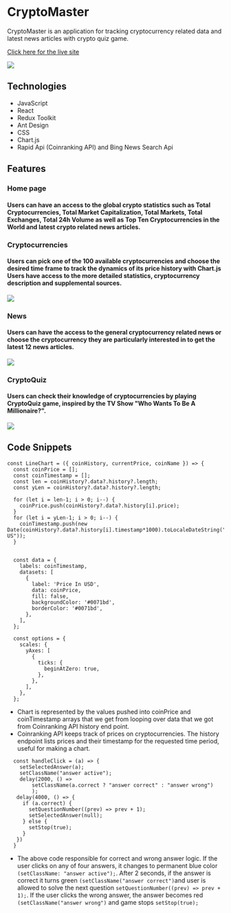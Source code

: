 # CryptoMaster

CryptoMaster is an application for tracking cryptocurrency related data and latest news articles with crypto quiz game.

[Click here for the live site](https://cryptomaster1.herokuapp.com/)

![](https://user-images.githubusercontent.com/32605566/173987251-c729478a-adb2-43fd-9fb4-e025a5cd608b.gif)

## Technologies
- JavaScript
- React
- Redux Toolkit
- Ant Design
- CSS
- Chart.js
- Rapid Api (Coinranking API) and Bing News Search Api

## Features

### Home page

#### Users can have an access to the global crypto statistics such as Total Cryptocurrencies, Total Market Capitalization, Total Markets, Total Exchanges, Total 24h Volume as well as Top Ten Cryptocurrencies in the World and latest crypto related news articles.

### Cryptocurrencies
#### Users can pick one of the 100 available cryptocurrencies and choose the desired time frame to track the dynamics of its price history with Chart.js Users have access to the more detailed statistics, cryptocurrency description and supplemental sources. 

![](https://user-images.githubusercontent.com/32605566/173990893-9a88002d-8c09-4251-a59e-e081983a254a.gif)

### News
#### Users can have the access to the general cryptocurrency related news or choose the cryptocurrency they are particularly interested in to get the latest 12 news articles.
![](https://user-images.githubusercontent.com/32605566/173992314-f9013245-47b1-463d-8e11-c456b07055d6.gif)

### CryptoQuiz
#### Users can check their knowledge of cryptocurrencies by playing CryptoQuiz game, inspired by the TV Show "Who Wants To Be A Millionaire?".
![](https://user-images.githubusercontent.com/32605566/173993781-998f4721-1d0e-4c8b-bf3b-9f1d476b63d8.gif)

## Code Snippets
<!-- ![](https://github.com/philsmirnoff/cryptomaster/blob/061674c8f25b3f52c8ce6b77410f0d7914e80359/src/components/LineChart.jsx) -->
```
const LineChart = ({ coinHistory, currentPrice, coinName }) => {
  const coinPrice = [];
  const coinTimestamp = [];
  const len = coinHistory?.data?.history?.length;
  const yLen = coinHistory?.data?.history?.length;

  for (let i = len-1; i > 0; i--) {
    coinPrice.push(coinHistory?.data?.history[i].price);
  }
  for (let i = yLen-1; i > 0; i--) {
    coinTimestamp.push(new Date(coinHistory?.data?.history[i].timestamp*1000).toLocaleDateString("en-US"));
  }


  const data = {
    labels: coinTimestamp,
    datasets: [
      {
        label: 'Price In USD',
        data: coinPrice,
        fill: false,
        backgroundColor: '#0071bd',
        borderColor: '#0071bd',
      },
    ],
  };

  const options = {
    scales: {
      yAxes: [
        {
          ticks: {
            beginAtZero: true,
          },
        },
      ],
    },
  };
  ```
- Chart is represented by the values pushed into coinPrice and coinTimestamp arrays that we get from looping over data that we got from Coinranking API history end point.
- Coinranking API keeps track of prices on cryptocurrencies. The history endpoint lists prices and their timestamp for the requested time period, useful for making a chart.

```
  const handleClick = (a) => {
    setSelectedAnswer(a);
    setClassName("answer active");
    delay(2000, () =>
        setClassName(a.correct ? "answer correct" : "answer wrong")
        );
   delay(4000, () => {
     if (a.correct) {
       setQuestionNumber((prev) => prev + 1);
       setSelectedAnswer(null);
     } else {
       setStop(true);
     }
   })
  }

```
- The above code responsible for correct and wrong answer logic. If the user clicks on any of four answers, it changes to permanent blue color ```(setClassName: "answer active");```. After 2 seconds, if the answer is correct it turns green ```(setClassName("answer correct")```and user is allowed to solve the next question ```setQuestionNumber((prev) => prev + 1);```. If the user clicks the wrong answer, the answer becomes red ```(setClassName("answer wrong")``` and game stops ```setStop(true);```
 
